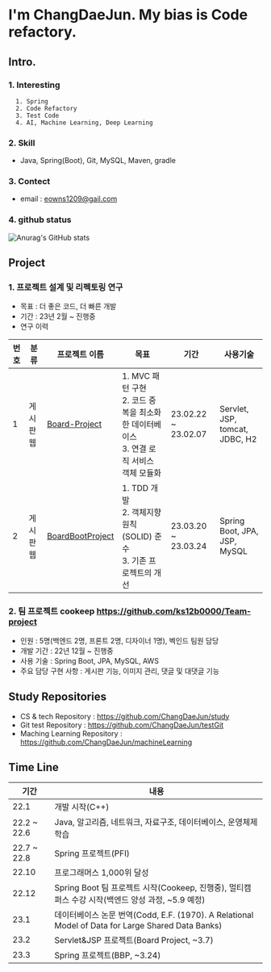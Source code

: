 # I'm ChangDaeJun. My bias is Code refactory.

## Intro.

### 1. Interesting
```
  1. Spring
  2. Code Refactory
  3. Test Code
  4. AI, Machine Learning, Deep Learning
```
### 2. Skill
  * Java, Spring(Boot), Git, MySQL, Maven, gradle

### 3. Contect
* email : eowns1209@gail.com

### 4. github status
![Anurag's GitHub stats](https://github-readme-stats.vercel.app/api?username=ChangDaeJun&theme=dark&show_icons=true)

## Project
  
### 1. 프로젝트 설계 및 리펙토링 연구
  * 목표 : 더 좋은 코드, 더 빠른 개발
  * 기간 : 23년 2월 ~ 진행중
  * 연구 이력

|번호|분류|프로젝트 이름|목표|기간|사용기술|
|---|---|---|---|---|---|
|1|게시판 웹|[Board-Project](https://github.com/ChangDaeJun/Board-Project)|1. MVC 패턴 구현 <br> 2. 코드 중복을 최소화한 데이터베이스 <br> 3. 연결 로직 서비스 객체 모듈화|23.02.22 ~ 23.02.07|Servlet, JSP, tomcat, JDBC, H2|
|2|게시판 웹|[BoardBootProject](https://github.com/ChangDaeJun/BoardBootProject)|1. TDD 개발 <br> 2. 객체지향 원칙(SOLID) 준수 <br> 3. 기존 프로젝트의 개선|23.03.20 ~ 23.03.24|Spring Boot, JPA, JSP, MySQL|

### 2. 팀 프로젝트 cookeep <https://github.com/ks12b0000/Team-project>
  * 인원 : 5명(백엔드 2명, 프론트 2명, 디자이너 1명), 벡인드 팀원 담당
  * 개발 기간 : 22년 12월 ~ 진행중
  * 사용 기술 : Spring Boot, JPA, MySQL, AWS
  * 주요 담당 구현 사항 : 게시판 기능, 이미지 관리, 댓글 및 대댓글 기능
  
## Study Repositories
* CS & tech Repository : <https://github.com/ChangDaeJun/study>
* Git test Repository : https://github.com/ChangDaeJun/testGit
* Maching Learning Repository : https://github.com/ChangDaeJun/machineLearning

## Time Line
|기간|내용|
|---|---|
|22.1|개발 시작(C++)|
|22.2 ~ 22.6|Java, 알고리즘, 네트워크, 자료구조, 데이터베이스, 운영체제 학습|
|22.7 ~ 22.8|Spring 프로젝트(PFI)|
|22.10|프로그래머스 1,000위 달성|
|22.12|Spring Boot 팀 프로젝트 시작(Cookeep, 진행중), 멀티캠퍼스 수강 시작(백엔드 양성 과정, ~5.9 예정)|
|23.1|데이터베이스 논문 번역(Codd, E.F. (1970). A Relational Model of Data for Large Shared Data Banks)|
|23.2|Servlet&JSP 프로젝트(Board Project, ~3.7)|
|23.3|Spring 프로젝트(BBP, ~3.24)|
